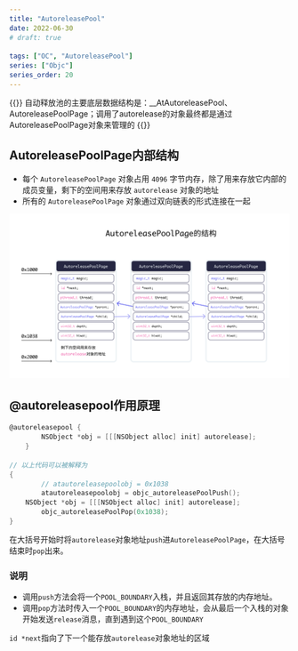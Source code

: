```yaml
---
title: "AutoreleasePool"
date: 2022-06-30
# draft: true

tags: ["OC", "AutoreleasePool"]
series: ["Objc"]
series_order: 20
---
```



{{<alert>}}
自动释放池的主要底层数据结构是：__AtAutoreleasePool、AutoreleasePoolPage；调用了autorelease的对象最终都是通过AutoreleasePoolPage对象来管理的
{{</alert>}}

## AutoreleasePoolPage内部结构

- 每个 `AutoreleasePoolPage` 对象占用 `4096` 字节内存，除了用来存放它内部的成员变量，剩下的空间用来存放 `autorelease` 对象的地址
- 所有的 `AutoreleasePoolPage` 对象通过双向链表的形式连接在一起

![1](1.png)

## @autoreleasepool作用原理

```objectivec
@autoreleasepool {
        NSObject *obj = [[[NSObject alloc] init] autorelease];
    }

// 以上代码可以被解释为
{
		// atautoreleasepoolobj = 0x1038
		atautoreleasepoolobj = objc_autoreleasePoolPush();
    NSObject *obj = [[[NSObject alloc] init] autorelease];
		objc_autoreleasePoolPop(0x1038);
}
```

在大括号开始时将`autorelease`对象地址`push`进`AutoreleasePoolPage`，在大括号结束时`pop`出来。

### 说明

- 调用`push`方法会将一个`POOL_BOUNDARY`入栈，并且返回其存放的内存地址。
- 调用`pop`方法时传入一个`POOL_BOUNDARY`的内存地址，会从最后一个入栈的对象开始发送`release`消息，直到遇到这个`POOL_BOUNDARY`

`id *next`指向了下一个能存放`autorelease`对象地址的区域